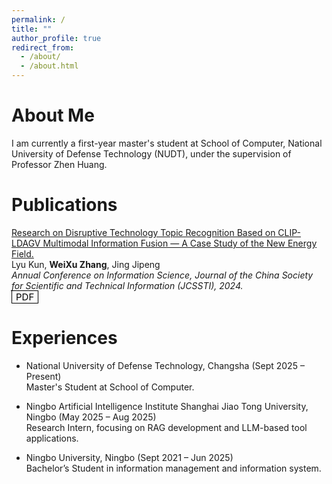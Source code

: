 ```yaml
---
permalink: /
title: ""
author_profile: true
redirect_from: 
  - /about/
  - /about.html
---
```


<style>
  .mybutton {
      color: black;
      font-size: 15px;
      text-decoration: none;
      font-weight: strong;
      border-width: 1px;
      border-color: black;
      border-style: solid;
      padding-right: 6px;
      padding-left: 6px;
      padding-top: 0px;
      padding-bottom: 0px;
  }
  .mybutton:hover {
      color: black;
      font-size: 15px;
      opacity: 0.8;
      text-decoration: none;
      font-weight: strong;
      border-width: 1px;
      border-color: black !important;
      border-style: solid;
      padding-right: 6px;
      padding-left: 6px;
      padding-top: 0px;
      padding-bottom: 0px;
  }
</style>

# About Me
I am currently a first-year master's student at School of Computer, National University of Defense Technology (NUDT), under the supervision of Professor Zhen Huang.

# Publications

[Research on Disruptive Technology Topic Recognition Based on CLIP-LDAGV Multimodal Information Fusion — A Case Study of the New Energy Field.](https://doi.org/10.3772/j.issn.1000-0135.2025.03.008)<br>
Lyu Kun, **WeiXu Zhang**, Jing Jipeng<br>
*Annual Conference on Information Science, Journal of the China Society for Scientific and Technical Information (JCSSTI), 2024.*<br>
<a href="https://doi.org/10.3772/j.issn.1000-0135.2025.03.008" class="mybutton">PDF</a>

# Experiences
- National University of Defense Technology, Changsha (Sept 2025 – Present)<br>
Master's Student at School of Computer.

- Ningbo Artificial Intelligence Institute Shanghai Jiao Tong University, Ningbo (May 2025 – Aug 2025)<br>
Research Intern, focusing on RAG development and LLM-based tool applications.

- Ningbo University, Ningbo (Sept 2021 – Jun 2025)<br>
Bachelor’s Student in information management and information system.